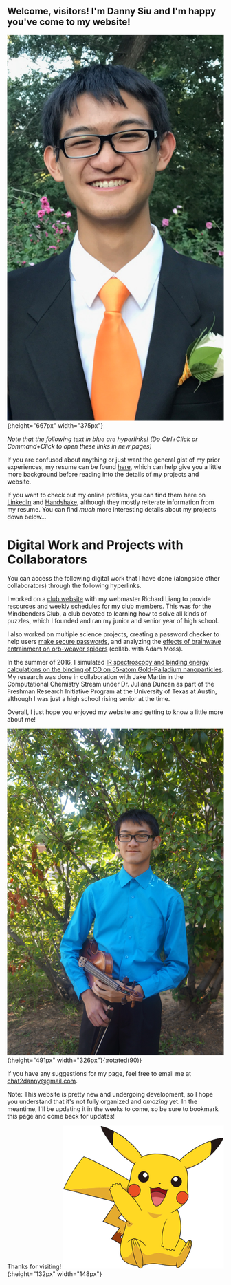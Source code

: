 ## Welcome, visitors! I'm Danny Siu and I'm happy you've come to my website! 
![Photo of ME](/images/profile_formal.PNG){:height="667px" width="375px"}

*Note that the following text in blue are hyperlinks! (Do Ctrl+Click or Command+Click to open these links in new pages)*

If you are confused about anything or just want the general gist of my prior experiences, my resume can be found [here](https://drive.google.com/file/d/1OrLW3KoQPoX7Z3jF30KO-OGV34Jsnrbg/view?usp=sharing), which can help give you a little more background before reading into the details of my projects and website. 

If you want to check out my online profiles, you can find them here on [LinkedIn](https://www.linkedin.com/in/danny-siu-berkeley/) and [Handshake](https://berkeley.joinhandshake.com/users/6761922), although they mostly reiterate information from my resume. You can find *much* more interesting details about my projects down below...


# Digital Work and Projects with Collaborators


You can access the following digital work that I have done (alongside other collaborators) through the following hyperlinks.

I worked on a [club website](https://lhsmbc.weebly.com/) with my webmaster Richard Liang to provide resources and weekly schedules for my club members. This was for the Mindbenders Club, a club devoted to learning how to solve all kinds of puzzles, which I founded and ran my junior and senior year of high school.

I also worked on multiple science projects, creating a password checker to help users [make secure passwords](https://docs.google.com/presentation/d/156JEsLcTGpvHBU-K7qc9XooFHSUw8WnqGGBrgfEZzhM/edit?usp=sharing),
and analyzing the [effects of brainwave entrainment on orb-weaver spiders](https://docs.google.com/presentation/d/1u4B8xCdYeZR80ZbcKXOvt5HCpNcHCRkXaE4FoFWpNbo/edit?usp=sharing) (collab. with Adam Moss). 

In the summer of 2016, I simulated [IR spectroscopy and binding energy calculations on the binding of CO on 55-atom Gold-Palladium nanoparticles](https://drive.google.com/open?id=1WC8fQKI24fcaBRfWwGQFmU_gR5u_Ocau). 
My research was done in collaboration with Jake Martin in the Computational Chemistry Stream under Dr. Juliana Duncan as part of the Freshman Research Initiative Program at the University of Texas at Austin, although I was just a high school rising senior at the time. 



Overall, I just hope you enjoyed my website and getting to know a little more about me!

![2nd Photo of ME](/images/Danny_rotated.jpg){:height="491px" width="326px"}{:rotated(90)}



If you have any suggestions for my page, feel free to email me at chat2danny@gmail.com. 

Note: This website is pretty new and undergoing development, so I hope you understand that it's not fully organized and *amazing* yet. 
In the meantime, I'll be updating it in the weeks to come, so be sure to bookmark this page and come back for updates!

Thanks for visiting! 
![A wild and happy Pikachu](/images/pikachu_dancing.png){:height="132px" width="148px"}



